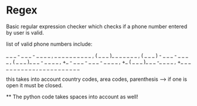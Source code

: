 # Regex
Basic regular expression checker which checks if a phone number entered by user is valid. 


list of valid phone numbers include: 

_ _ _ - _ _ _ - _ _ _ _ , _ _ _ _ _ _ _ _ _ _ , ( _ _ _ )_ _ _ _ _ _ _ , ( _ _ _ ) - _ _ _ - _ _ _ _ , ( _ _ _ )_ _ _ - _ _ _ _ , +_ - _ _ _ - _ _ _ - _ _ _ _ , +_ ( _ _ _ )_ _ _ -_ _ _ _ , +_ _ _ _ _ _ _ _ _ _ _ , _ _ _ _ _ _ _ _ _ _ _ 


this takes into account country codes, area codes, parenthesis --> if one is open it must be closed. 

** The python code takes spaces into account as well!
